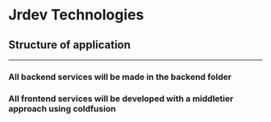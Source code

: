 # Jrdev Technologies
## Structure of application
----
### All backend services will be made in the backend folder
### All frontend services will be developed with a middletier approach using coldfusion
